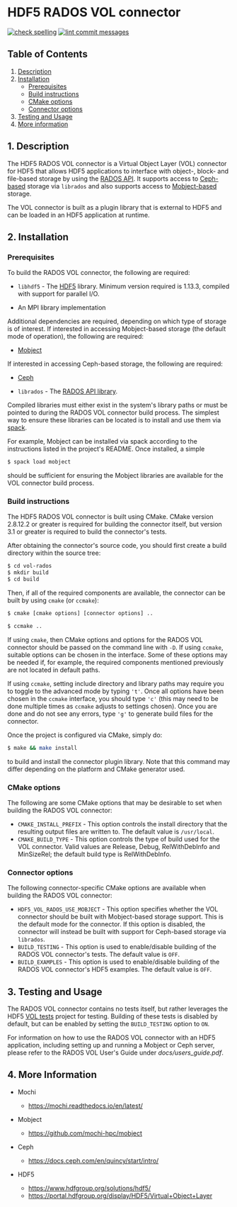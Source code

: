 # HDF5 RADOS VOL connector

[![check spelling](https://github.com/hyoklee/vol-rados/actions/workflows/spell.yml/badge.svg)](https://github.com/hyoklee/vol-rados/actions/workflows/spell.yml)
[![lint commit messages](https://github.com/hyoklee/vol-rados/actions/workflows/commitlint.yml/badge.svg)](https://github.com/hyoklee/vol-rados/actions/workflows/commitlint.yml)

## Table of Contents

1.  [Description](#1-Description)
2.  [Installation](#2-Installation)
    *   [Prerequisites](#Prerequisites)
    *   [Build instructions](#Build-instructions)
    *   [CMake options](#CMake-options)
    *   [Connector options](#Connector-options)
3.  [Testing and Usage](#3-Testing-And-Usage)
4.  [More information](#4-More-Information)

## 1. Description

The HDF5 RADOS VOL connector is a Virtual Object Layer (VOL) connector for HDF5
that allows HDF5 applications to interface with object-, block- and file-based
storage by using the [RADOS API](https://docs.ceph.com/en/quincy/rados/api/librados-intro/).
It supports access to [Ceph-based](https://docs.ceph.com/en/quincy/start/intro/)
storage via `librados` and also supports access to [Mobject-based](https://github.com/mochi-hpc/mobject)
storage.

The VOL connector is built as a plugin library that is external to HDF5 and can
be loaded in an HDF5 application at runtime.

## 2. Installation

### Prerequisites

To build the RADOS VOL connector, the following are required:

*   `libhdf5` - The [HDF5](https://www.hdfgroup.org/downloads/hdf5/) library.
    Minimum version required is 1.13.3, compiled with
    support for parallel I/O.

*   An MPI library implementation

Additional dependencies are required, depending on which type of storage is of interest.
If interested in accessing Mobject-based storage (the default mode of operation), the
following are required:

*   [Mobject](https://github.com/mochi-hpc/mobject)

If interested in accessing Ceph-based storage, the following are required:

*   [Ceph](https://docs.ceph.com/en/quincy/start/intro/)

*   `librados` - The [RADOS API library](https://docs.ceph.com/en/quincy/rados/api/librados-intro/).

Compiled libraries must either exist in the system's library paths or must be
pointed to during the RADOS VOL connector build process. The simplest way to
ensure these libraries can be located is to install and use them via [spack](https://spack.io/).

For example, Mobject can be installed via spack according to the instructions listed in the
project's README. Once installed, a simple

```bash
$ spack load mobject
```

should be sufficient for ensuring the Mobject libraries are available for
the VOL connector build process.

### Build instructions

The HDF5 RADOS VOL connector is built using CMake. CMake version 2.8.12.2 or
greater is required for building the connector itself, but version 3.1 or
greater is required to build the connector's tests.

After obtaining the connector's source code, you should first create a build
directory within the source tree:

```bash
$ cd vol-rados
$ mkdir build
$ cd build
```

Then, if all of the required components are available, the connector can be
built by using `cmake` (or `ccmake`):

```bash
$ cmake [cmake options] [connector options] ..
```

```bash
$ ccmake ..
```

If using `cmake`, then CMake options and options for the RADOS VOL connector should
be passed on the command line with `-D`. If using `ccmake`, suitable options can be
chosen in the interface. Some of these options may be needed if, for example, the
required components mentioned previously are not located in default paths.

If using `ccmake`, setting include directory and library paths may require you to
toggle to the advanced mode by typing `'t'`. Once all options have been chosen in
the `ccmake` interface, you should type `'c'` (this may need to be done multiple times
as `ccmake` adjusts to settings chosen). Once you are done and do not see any errors,
type `'g'` to generate build files for the connector.

Once the project is configured via CMake, simply do:

```bash
$ make && make install
```

to build and install the connector plugin library. Note that this command may differ
depending on the platform and CMake generator used.

### CMake options

The following are some CMake options that may be desirable to set when building
the RADOS VOL connector:

*   `CMAKE_INSTALL_PREFIX` - This option controls the install directory that the resulting output files are written to. The default value is `/usr/local`.
*   `CMAKE_BUILD_TYPE` - This option controls the type of build used for the VOL connector. Valid values are Release, Debug, RelWithDebInfo and MinSizeRel; the default build type is RelWithDebInfo.

### Connector options

The following connector-specific CMake options are available when building the
RADOS VOL connector:

*   `HDF5_VOL_RADOS_USE_MOBJECT` - This option specifies whether the VOL connector
    should be built with Mobject-based storage support. This is the default mode
    for the connector. If this option is disabled, the connector will instead be
    built with support for Ceph-based storage via `librados`.
*   `BUILD_TESTING` - This option is used to enable/disable building of the
    RADOS VOL connector's tests. The default value is `OFF`.
*   `BUILD_EXAMPLES` - This option is used to enable/disable building of the
    RADOS VOL connector's HDF5 examples. The default value is `OFF`.

## 3. Testing and Usage

The RADOS VOL connector contains no tests itself, but rather leverages the HDF5
[VOL tests](https://github.com/HDFGroup/vol-tests) project for testing. Building
of these tests is disabled by default, but can be enabled by setting the
`BUILD_TESTING` option to `ON`.

For information on how to use the RADOS VOL connector with an HDF5 application,
including setting up and running a Mobject or Ceph server, please refer to the
RADOS VOL User's Guide under *docs/users\_guide.pdf*.

## 4. More Information

*   Mochi
    *   https://mochi.readthedocs.io/en/latest/

*   Mobject
    *   https://github.com/mochi-hpc/mobject

*   Ceph
    *   https://docs.ceph.com/en/quincy/start/intro/

*   HDF5
    *   https://www.hdfgroup.org/solutions/hdf5/
    *   https://portal.hdfgroup.org/display/HDF5/Virtual+Object+Layer
